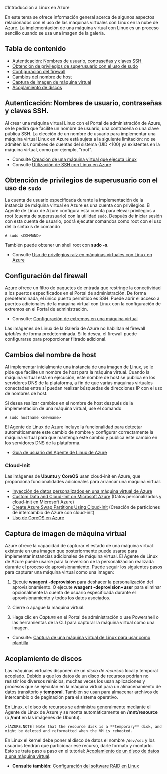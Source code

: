 <properties
	pageTitle="Introducción a Linux en Azure - Tutorial de Azure"
	description="Aprenda a utilizar máquinas virtuales de Linux en Azure."
	services="virtual-machines"
	documentationCenter="python"
	authors="szarkos"
	manager="timlt"
	editor=""/>

<tags
	ms.service="virtual-machines"
	ms.workload="infrastructure-services"
	ms.tgt_pltfrm="vm-linux"
	ms.devlang="na"
	ms.topic="article"
	ms.date="06/11/2015"
	ms.author="szark"/>





#Introducción a Linux en Azure

En este tema se ofrece información general acerca de algunos aspectos relacionados con el uso de las máquinas virtuales con Linux en la nube de Azure. La implementación de una máquina virtual con Linux es un proceso sencillo cuando se usa una imagen de la galería.

## Tabla de contenido ##

* [Autenticación: Nombres de usuario, contraseñas y claves SSH.](#authentication)
* [Obtención de privilegios de superusuario con el uso de sudo](#superuserprivileges)
* [Configuración del firewall](#firewallconfiguration)
* [Cambios del nombre de host](#hostnamechanges)
* [Captura de imagen de máquina virtual](#virtualmachine)
* [Acoplamiento de discos](#attachingdisks)

## <a id="authentication"></a>Autenticación: Nombres de usuario, contraseñas y claves SSH.

Al crear una máquina virtual Linux con el Portal de administración de Azure, se le pedirá que facilite un nombre de usuario, una contraseña o una clave pública SSH. La elección de un nombre de usuario para implementar una máquina virtual Linux en Azure está sujeta a la siguiente limitación: no se admiten los nombres de cuentas del sistema (UID <100) ya existentes en la máquina virtual, como por ejemplo, "root".


 - Consulte [Creación de una máquina virtual que ejecuta Linux](virtual-machines-linux-tutorial.md)
 - Consulte [Utilización de SSH con Linux en Azure](../linux-use-ssh-key.md)


## <a id="superuserprivileges"></a>Obtención de privilegios de superusuario con el uso de `sudo`

La cuenta de usuario especificada durante la implementación de la instancia de máquina virtual en Azure es una cuenta con privilegios. El Agente de Linux de Azure configura esta cuenta para elevar privilegios a root (cuenta de superusuario) con la utilidad `sudo`. Después de iniciar sesión con esta cuenta de usuario, podrá ejecutar comandos como root con el uso del la sintaxis de comando

	# sudo <COMMAND>

También puede obtener un shell root con **sudo -s**.

- Consulte [Uso de privilegios raíz en máquinas virtuales con Linux en Azure](virtual-machines-linux-use-root-privileges.md)


## <a id="firewallconfiguration"></a>Configuración del firewall

Azure ofrece un filtro de paquetes de entrada que restringe la conectividad a los puertos especificados en el Portal de administración. De forma predeterminada, el único puerto permitido es SSH. Puede abrir el acceso a puertos adicionales de la máquina virtual con Linux con la configuración de extremos en el Portal de administración.

 - Consulte: [Configuración de extremos en una máquina virtual](virtual-machines-set-up-endpoints.md)

Las imágenes de Linux de la Galería de Azure no habilitan el firewall *iptables* de forma predeterminada. Si lo desea, el firewall puede configurarse para proporcionar filtrado adicional.


## <a id="hostnamechanges"></a>Cambios del nombre de host

Al implementar inicialmente una instancia de una imagen de Linux, se le pide que facilite un nombre de host para la máquina virtual. Cuando la máquina virtual está en ejecución, este nombre de host se publica en los servidores DNS de la plataforma, a fin de que varias máquinas virtuales conectadas entre sí puedan realizar búsquedas de direcciones IP con el uso de nombres de host.

Si desea realizar cambios en el nombre de host después de la implementación de una máquina virtual, use el comando

	# sudo hostname <newname>

El Agente de Linux de Azure incluye la funcionalidad para detectar automáticamente este cambio de nombre y configurar correctamente la máquina virtual para que mantenga este cambio y publica este cambio en los servidores DNS de la plataforma.

 - [Guía de usuario del Agente de Linux de Azure](virtual-machines-linux-agent-user-guide.md)

### Cloud-Init
Las imágenes de **Ubuntu** y **CoreOS** usan cloud-init en Azure, que proporciona funcionalidades adicionales para arrancar una máquina virtual.

 - [Inyección de datos personalizados en una máquina virtual de Azure](virtual-machines-how-to-inject-custom-data.md)
 - [Custom Data and Cloud-Init on Microsoft Azure](http://azure.microsoft.com/blog/2014/04/21/custom-data-and-cloud-init-on-windows-azure/) (Datos personalizados y cloud-init en Microsoft Azure)
 - [Create Azure Swap Partitions Using Cloud-Init](https://wiki.ubuntu.com/AzureSwapPartitions) (Creación de particiones de intercambio de Azure con cloud-init)
 - [Uso de CoreOS en Azure](virtual-machines-linux-coreos-how-to.md)


## <a id="virtualmachine"></a>Captura de imagen de máquina virtual

Azure ofrece la capacidad de capturar el estado de una máquina virtual existente en una imagen que posteriormente puede usarse para implementar instancias adicionales de máquina virtual. El Agente de Linux de Azure puede usarse para la reversión de la personalización realizada durante el proceso de aprovisionamiento. Puede seguir los siguientes pasos para capturar una máquina virtual como una imagen:

1. Ejecute **waagent -deprovision** para deshacer la personalización del aprovisionamiento. O ejecute **waagent -deprovision+user** para eliminar opcionalmente la cuenta de usuario especificada durante el aprovisionamiento y todos los datos asociados.

2. Cierre o apague la máquina virtual.

3. Haga clic en *Capture* en el Portal de administración o use Powershell o las herramientas de la CLI para capturar la máquina virtual como una imagen.

 - Consulte: [Captura de una máquina virtual de Linux para usar como plantilla](virtual-machines-linux-capture-image.md)


## <a id="attachingdisks"></a>Acoplamiento de discos

Las máquinas virtuales disponen de un *disco de recursos* local y temporal acoplado. Debido a que los datos de un disco de recursos podrían no resistir los diversos reinicios, muchas veces los usan aplicaciones y procesos que se ejecutan en la máquina virtual para un almacenamiento de datos transitorio y **temporal**. También se usan para almacenar archivos de intercambio o de paginación para el sistema operativo.

En Linux, el disco de recursos se administra generalmente mediante el Agente de Linux de Azure y se monta automáticamente en **/mnt/resource** (o **/mnt** en las imágenes de Ubuntu).


	>[AZURE.NOTE] Note that the resource disk is a **temporary** disk, and might be deleted and reformatted when the VM is rebooted.

En Linux el kernel debe poner al disco de datos el nombre `/dev/sdc` y los usuarios tendrán que particionar ese recurso, darle formato y montarlo. Esto se trata paso a paso en el tutorial: [Acoplamiento de un disco de datos a una máquina virtual](virtual-machines-linux-how-to-attach-disk.md).

 - **Consulte también:** [Configuración del software RAID en Linux](virtual-machines-linux-configure-raid.md)
 

<!---HONumber=July15_HO3-->